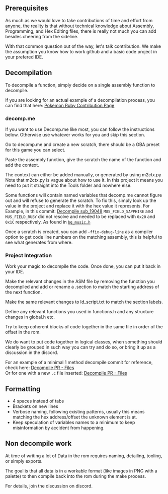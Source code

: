 ## Prerequisites
As much as we would love to take contributions of time and effort from anyone, the reality is that without technical knowledge about Assembly, Programming, and Hex Editing files, there is really not much you can add besides cheering from the sideline.

With that common question out of the way, let's talk contribution.
We make the assumption you know how to work github and a basic code project in your prefered IDE.

## Decompilation
To decompile a function, simply decide on a single assembly function to decompile.

If you are looking for an actual example of a decompilation process, you can find that here:
[Pokemon Ruby Contribution Page](https://github.com/pret/pokeruby/blob/master/CONTRIBUTING.md)

### decomp.me
If you want to use Decomp.me like most, you can follow the instructions below. Otherwise use whatever works for you and skip this section.

Go to decomp.me and create a new scratch, there should be a GBA preset for this game you can select.

Paste the assembly function, give the scratch the name of the function and add the context.

The context can either be added manually, or generated by using m2ctx.py
Note that m2ctx.py is vague about how to use it. In this project it means you need to put it straight into the Tools folder and nowhere else.

Some functions will contain named variables that decomp.me cannot figure out and will refuse to generate the scratch. To fix this, simply look up the value in the project and replace it with the hex value it represents.
For Example, in this commit: [Decompile sub_19048](https://github.com/pret/pokepinballrs/pull/114/commits/b5ad55ad791aab013a6501c41a5c38116165ee81)
`MUS_FIELD_SAPPHIRE` and `MUS_FIELD_RUBY` did not resolve and needed to be replaced with `0x20` and `0x1C` respectively. As found in [`bg_music.h`](https://github.com/pret/pokepinballrs/blob/6987620218ae5a94301c508b2ed881889001719e/include/constants/bg_music.h#L34)

Once a scratch is created, you can add `-ffix-debug-line` as a compiler option to get code line numbers on the matching assembly, this is helpful to see what generates from where.

### Project Integration
Work your magic to decompile the code. Once done, you can put it back in your IDE.

Make the relevant changes in the ASM file by removing the function you decompiled and add or rename a .section to match the starting address of the next function.

Make the same relevant changes to ‎ld_script.txt to match the section labels.

Define any relevant functions you used in functions.h and any structure changes in global.h etc.

Try to keep coherent blocks of code together in the same file in order of the offset in the rom.

We do want to put code together in logical classes, when something should clearly be grouped in such way you can try and do so, or bring it up as a discussion in the discord.

For an example of a minimal 1 method decompile commit for reference, check here: [Decompile PR - Files](https://github.com/pret/pokepinballrs/pull/106/files)\
Or for one with a new `.c` file inserted: [Decompile PR - Files](https://github.com/pret/pokepinballrs/pull/101/files)

## Formatting
- 4 spaces instead of tabs
- Brackets on new lines
- Verbose naming, following existing patterns, usually this means matching the hex address/offset the unknown element is at.
- Keep speculation of variables names to a minimum to keep misinformation by accident from happening.

## Non decompile work
At time of writing a lot of Data in the rom requires naming, detailing, tooling, or simply exports.

The goal is that all data is in a workable format (like images in PNG with a palette) to then compile back into the rom during the make process.

For details, join the discussion on discord.
